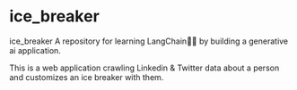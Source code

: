 # ice_breaker
ice_breaker
A repository for learning LangChain🦜🔗 by building a generative ai application.

This is a web application crawling Linkedin & Twitter data about a person and customizes an ice breaker with them.
